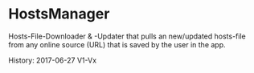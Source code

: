 # HostsManager
Hosts-File-Downloader & -Updater that pulls an new/updated hosts-file from any online source (URL) that is saved by the user in the app.

History:
2017-06-27 V1-Vx
